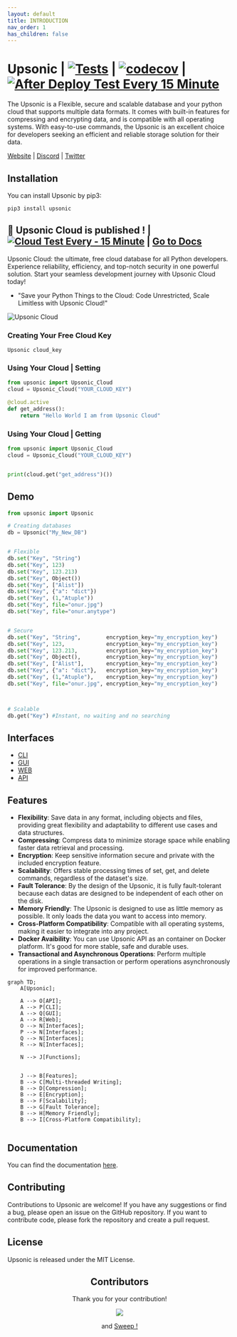 ```yaml
---
layout: default
title: INTRODUCTION
nav_order: 1
has_children: false
---
```

# Upsonic | [![Tests](https://github.com/Upsonic/Upsonic/actions/workflows/tests.yml/badge.svg)](https://github.com/Upsonic/Upsonic/actions/workflows/tests.yml) | [![codecov](https://codecov.io/gh/Upsonic/Upsonic/branch/master/graph/badge.svg?token=Q38EWFNSIJ)](https://codecov.io/gh/Upsonic/Upsonic) | [![After Deploy Test Every 15 Minute](https://github.com/Upsonic/Upsonic/actions/workflows/after_deploy_test.yml/badge.svg)](https://github.com/Upsonic/Upsonic/actions/workflows/after_deploy_test.yml)

The Upsonic is a Flexible, secure and scalable database and your python cloud that supports multiple data formats. It comes with built-in features for compressing and encrypting data, and is compatible with all operating systems. With easy-to-use commands, the Upsonic is an excellent choice for developers seeking an efficient and reliable storage solution for their data.

[Website](https://upsonic.co/) | [Discord](https://discord.gg/QtnKf532Er) | [Twitter](https://twitter.com/upsonic)

## Installation
You can install Upsonic by pip3:

```console
pip3 install upsonic
```



## 🎉 Upsonic Cloud is published ! | [![Cloud Test Every - 15 Minute](https://github.com/Upsonic/Upsonic/actions/workflows/cloud_test.yml/badge.svg)](https://github.com/Upsonic/Upsonic/actions/workflows/cloud_test.yml) | [Go to Docs](https://Upsonic.github.io/Upsonic/upsonic_cloud.html)
Upsonic Cloud: the ultimate, free cloud database for all Python developers. Experience reliability, efficiency, and top-notch security in one powerful solution. Start your seamless development journey with Upsonic Cloud today!

- "Save your Python Things to the Cloud: Code Unrestricted, Scale Limitless with Upsonic Cloud!"

![Upsonic Cloud](https://github.com/Upsonic/Upsonic/assets/41792982/a45e58cf-3403-4cd5-a9b5-dc9b84e4746c)


### Creating Your Free Cloud Key
```console
Upsonic cloud_key
```

### Using Your Cloud | Setting

```python
from upsonic import Upsonic_Cloud
cloud = Upsonic_Cloud("YOUR_CLOUD_KEY")

@cloud.active
def get_address():
    return "Hello World I am from Upsonic Cloud"
```

### Using Your Cloud | Getting

```python
from upsonic import Upsonic_Cloud
cloud = Upsonic_Cloud("YOUR_CLOUD_KEY")


print(cloud.get("get_address")())
```

## Demo

```python
from upsonic import Upsonic

# Creating databases
db = Upsonic("My_New_DB")


# Flexible
db.set("Key", "String")
db.set("Key", 123)
db.set("Key", 123.213)
db.set("Key", Object())
db.set("Key", ["Alist"])
db.set("Key", {"a": "dict"})
db.set("Key", (1,"Atuple"))
db.set("Key", file="onur.jpg")
db.set("Key", file="onur.anytype")


# Secure
db.set("Key", "String",        encryption_key="my_encryption_key")
db.set("Key", 123,             encryption_key="my_encryption_key")
db.set("Key", 123.213,         encryption_key="my_encryption_key")
db.set("Key", Object(),        encryption_key="my_encryption_key")
db.set("Key", ["Alist"],       encryption_key="my_encryption_key")
db.set("Key", {"a": "dict"},   encryption_key="my_encryption_key")
db.set("Key", (1,"Atuple"),    encryption_key="my_encryption_key")
db.set("Key", file="onur.jpg", encryption_key="my_encryption_key")



# Scalable
db.get("Key") #Instant, no waiting and no searching


```

## Interfaces
- [CLI](https://Upsonic.github.io/Upsonic/interfaces/cli.html)
- [GUI](https://Upsonic.github.io/Upsonic/interfaces/gui.html)
- [WEB](https://Upsonic.github.io/Upsonic/interfaces/web.html)
- [API](https://Upsonic.github.io/Upsonic/interfaces/api.html)

## Features

- **Flexibility**: Save data in any format, including objects and files, providing great flexibility and adaptability to different use cases and data structures.
- **Compressing**: Compress data to minimize storage space while enabling faster data retrieval and processing.
- **Encryption**: Keep sensitive information secure and private with the included encryption feature.
- **Scalability**: Offers stable processing times of set, get, and delete commands, regardless of the dataset's size.
- **Fault Tolerance**: By the design of the Upsonic, it is fully fault-tolerant because each datas are designed to be independent of each other on the disk.
- **Memory Friendly**: The Upsonic is designed to use as little memory as possible. It only loads the data you want to access into memory.
- **Cross-Platform Compatibility**: Compatible with all operating systems, making it easier to integrate into any project.
- **Docker Avaibility**: You can use Upsonic API as an container on Docker platform. It's good for more stable, safe and durable uses.
- **Transactional and Asynchronous Operations**: Perform multiple operations in a single transaction or perform operations asynchronously for improved performance.


```mermaid
graph TD;
    A[Upsonic];

    A --> O[API];
    A --> P[CLI];
    A --> Q[GUI];
    A --> R[Web];
    O --> N[Interfaces];
    P --> N[Interfaces];
    Q --> N[Interfaces];
    R --> N[Interfaces];

    N --> J[Functions];


    J --> B[Features];
    B --> C[Multi-threaded Writing];
    B --> D[Compression];
    B --> E[Encryption];
    B --> F[Scalability];
    B --> G[Fault Tolerance];
    B --> H[Memory Friendly];
    B --> I[Cross-Platform Compatibility];


```

## Documentation
You can find the documentation [here](https://Upsonic.github.io/Upsonic/).


## Contributing
Contributions to Upsonic are welcome! If you have any suggestions or find a bug, please open an issue on the GitHub repository. If you want to contribute code, please fork the repository and create a pull request.

## License
Upsonic is released under the MIT License.

<h2 align="center">
    Contributors
</h2>
<p align="center">
    Thank you for your contribution!
</p>
<p align="center">
    <a href="https://github.com/Upsonic/Upsonic/graphs/contributors">
      <img src="https://contrib.rocks/image?repo=Upsonic/Upsonic" />
    </a>
</p>
<p align="center">
    and <a href="https://sweep.dev/">Sweep !</a>
</p>
